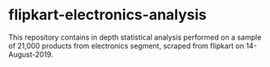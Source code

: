 # flipkart-electronics-analysis
This repository contains in depth statistical analysis performed on a sample of 21,000 products from electronics segment, scraped from flipkart on 14-August-2019.
